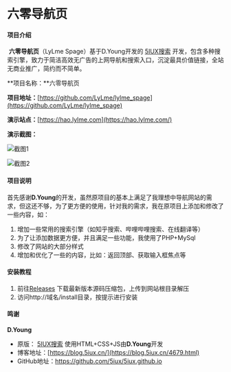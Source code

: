 # 六零导航页

#### 项目介绍
​		**六零导航页**（LyLme Spage）基于D.Young开发的 <u>5IUX搜索</u> 开发，包含多种搜索引擎，致力于简洁高效无广告的上网导航和搜索入口，沉淀最具价值链接，全站无商业推广，简约而不简单。

**项目名称：**六零导航页

**项目地址：**[https://github.com/LyLme/lylme_spage](https://github.com/LyLme/lylme_spage)

**演示站点：**[https://hao.lylme.com](https://hao.lylme.com/)

**演示截图：**

![截图1](https://cdn.lylme.com/img/lylme_spage/lylme_spage1.png)

![截图2](https://cdn.lylme.com/img/lylme_spage/lylme_spage2.png)

#### 项目说明
​		首先感谢**D.Young**的开发，虽然原项目的基本上满足了我理想中导航网站的需求，但这还不够，为了更方便的使用，针对我的需求，我在原项目上添加和修改了一些内容，如：

1.  增加一些常用的搜索引擎（如知乎搜索、哔哩哔哩搜索、在线翻译等）
2.  为了让添加数据更方便，并且满足一些功能，我使用了PHP+MySql
3.  修改了网站的大部分样式
4.  增加和优化了一些的内容，比如：返回顶部、获取输入框焦点等


#### 安装教程

1.  前往[Releases](https://github.com/LyLme/lylme_spage/releases/) 下载最新版本源码压缩包，上传到网站根目录解压
2.  访问http://域名/install目录，按提示进行安装

#### 鸣谢

**D.Young**

-   原版： [5IUX搜索](https://sou.5iux.cn) 使用HTML+CSS+JS由**D.Young**开发
-   博客地址：[https://blog.5iux.cn/](https://blog.5iux.cn/4679.html)
-   GitHub地址：https://github.com/5iux/5iux.github.io
